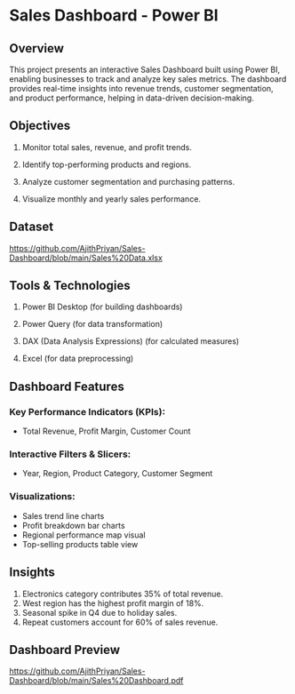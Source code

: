 # Sales Dashboard - Power BI

## Overview

This project presents an interactive Sales Dashboard built using Power BI, enabling businesses to track and analyze key sales metrics. The dashboard provides real-time insights into revenue trends, customer segmentation, and product performance, helping in data-driven decision-making.

## Objectives

1. Monitor total sales, revenue, and profit trends.

2. Identify top-performing products and regions.

3. Analyze customer segmentation and purchasing patterns.

4. Visualize monthly and yearly sales performance.

## Dataset

https://github.com/AjithPriyan/Sales-Dashboard/blob/main/Sales%20Data.xlsx

## Tools & Technologies

1. Power BI Desktop (for building dashboards)

2. Power Query (for data transformation)

3. DAX (Data Analysis Expressions) (for calculated measures)

4. Excel (for data preprocessing)

## Dashboard Features

### Key Performance Indicators (KPIs):

- Total Revenue, Profit Margin, Customer Count

### Interactive Filters & Slicers:

- Year, Region, Product Category, Customer Segment

### Visualizations:

- Sales trend line charts
- Profit breakdown bar charts
- Regional performance map visual
- Top-selling products table view

## Insights

1. Electronics category contributes 35% of total revenue.
2. West region has the highest profit margin of 18%.
3. Seasonal spike in Q4 due to holiday sales.
4. Repeat customers account for 60% of sales revenue.

## Dashboard Preview

https://github.com/AjithPriyan/Sales-Dashboard/blob/main/Sales%20Dashboard.pdf

